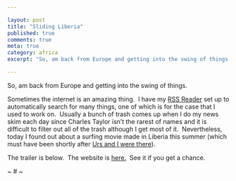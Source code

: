 ```yaml
---

layout: post
title: "Sliding Liberia"
published: true
comments: true
meta: true
category: africa
excerpt: "So, am back from Europe and getting into the swing of things. "

---
```


So, am back from Europe and getting into the swing of things.  

Sometimes the internet is an amazing thing.  I have my [RSS Reader][1] set up to automatically search for many things, one of which is for the case that I used to work on.  Usually a bunch of trash comes up when I do my news skim each day since Charles Taylor isn’t the rarest of names and it is difficult to filter out all of the trash although I get most of it.  Nevertheless, today I found out about a surfing movie made in Liberia this summer (which must have been shortly after [Urs and I were there][2]).  

 [1]: http://www.newsgator.com/Individuals/FeedDemon/Default.aspx
 [2]: http://caseykuhlman.typepad.com/photos/little_america/index.html

The trailer is below.  The website is [here.][3]  See it if you get a chance.  

 [3]: http://www.slidingliberia.com/

~ # ~